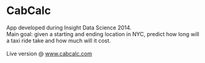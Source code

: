 # CabCalc

App developed during Insight Data Science 2014.
<br />
Main goal: given a starting and ending location in NYC, predict how long will a taxi ride take and how much will it cost.
<br />
<br />
Live version @ www.cabcalc.com